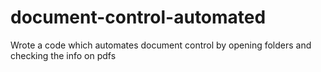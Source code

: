 # document-control-automated
Wrote a code which automates document control by opening folders and checking the info on pdfs 
